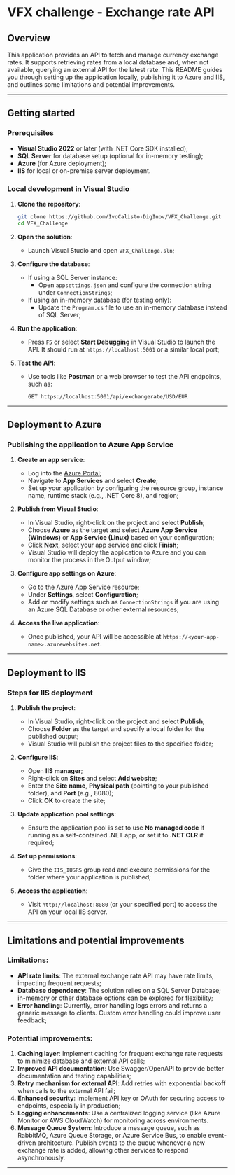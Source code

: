 
# VFX challenge - Exchange rate API

## Overview

This application provides an API to fetch and manage currency exchange rates. It supports retrieving rates from a local database and, when not available, querying an external API for the latest rate. This README guides you through setting up the application locally, publishing it to Azure and IIS, and outlines some limitations and potential improvements.

---

## Getting started

### Prerequisites
- **Visual Studio 2022** or later (with .NET Core SDK installed);
- **SQL Server** for database setup (optional for in-memory testing);
- **Azure** (for Azure deployment);
- **IIS** for local or on-premise server deployment.

### Local development in Visual Studio

1. **Clone the repository**:
   ```bash
   git clone https://github.com/IvoCalisto-DigInov/VFX_Challenge.git
   cd VFX_Challenge
   ```

2. **Open the solution**:
   - Launch Visual Studio and open `VFX_Challenge.sln`;

3. **Configure the database**:
   - If using a SQL Server instance:
     - Open `appsettings.json` and configure the connection string under `ConnectionStrings`;
   - If using an in-memory database (for testing only):
     - Update the `Program.cs` file to use an in-memory database instead of SQL Server;

4. **Run the application**:
   - Press `F5` or select **Start Debugging** in Visual Studio to launch the API. It should run at `https://localhost:5001` or a similar local port;

5. **Test the API**:
   - Use tools like **Postman** or a web browser to test the API endpoints, such as:
     ```
     GET https://localhost:5001/api/exchangerate/USD/EUR
     ```

---

## Deployment to Azure

### Publishing the application to Azure App Service

1. **Create an app service**:
   - Log into the [Azure Portal](https://portal.azure.com);
   - Navigate to **App Services** and select **Create**;
   - Set up your application by configuring the resource group, instance name, runtime stack (e.g., .NET Core 8), and region;

2. **Publish from Visual Studio**:
   - In Visual Studio, right-click on the project and select **Publish**;
   - Choose **Azure** as the target and select **Azure App Service (Windows)** or **App Service (Linux)** based on your configuration;
   - Click **Next**, select your app service and click **Finish**;
   - Visual Studio will deploy the application to Azure and you can monitor the process in the Output window;

3. **Configure app settings on Azure**:
   - Go to the Azure App Service resource;
   - Under **Settings**, select **Configuration**;
   - Add or modify settings such as `ConnectionStrings` if you are using an Azure SQL Database or other external resources;

4. **Access the live application**:
   - Once published, your API will be accessible at `https://<your-app-name>.azurewebsites.net`.

---

## Deployment to IIS

### Steps for IIS deployment

1. **Publish the project**:
   - In Visual Studio, right-click on the project and select **Publish**;
   - Choose **Folder** as the target and specify a local folder for the published output;
   - Visual Studio will publish the project files to the specified folder;

2. **Configure IIS**:
   - Open **IIS manager**;
   - Right-click on **Sites** and select **Add website**;
   - Enter the **Site name**, **Physical path** (pointing to your published folder), and **Port** (e.g., 8080);
   - Click **OK** to create the site;

3. **Update application pool settings**:
   - Ensure the application pool is set to use **No managed code** if running as a self-contained .NET app, or set it to **.NET CLR** if required;

4. **Set up permissions**:
   - Give the `IIS_IUSRS` group read and execute permissions for the folder where your application is published;

5. **Access the application**:
   - Visit `http://localhost:8080` (or your specified port) to access the API on your local IIS server.

---

## Limitations and potential improvements

### Limitations:
- **API rate limits**: The external exchange rate API may have rate limits, impacting frequent requests;
- **Database dependency**: The solution relies on a SQL Server Database; in-memory or other database options can be explored for flexibility;
- **Error handling**: Currently, error handling logs errors and returns a generic message to clients. Custom error handling could improve user feedback;

### Potential improvements:
1. **Caching layer**: Implement caching for frequent exchange rate requests to minimize database and external API calls;
2. **Improved API documentation**: Use Swagger/OpenAPI to provide better documentation and testing capabilities;
3. **Retry mechanism for external API**: Add retries with exponential backoff when calls to the external API fail;
4. **Enhanced security**: Implement API key or OAuth for securing access to endpoints, especially in production;
5. **Logging enhancements**: Use a centralized logging service (like Azure Monitor or AWS CloudWatch) for monitoring across environments.
6. **Message Queue System**: Introduce a message queue, such as RabbitMQ, Azure Queue Storage, or Azure Service Bus, to enable event-driven architecture. Publish events to the queue whenever a new exchange rate is added, allowing other services to respond asynchronously.

---
